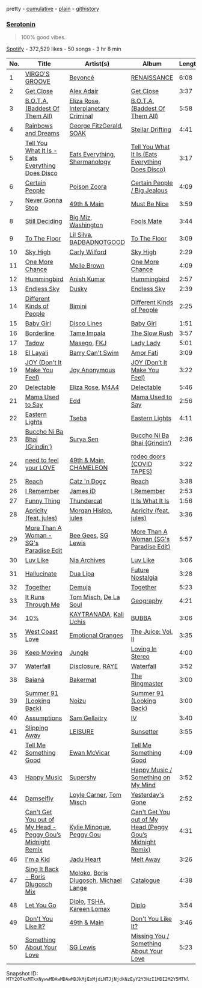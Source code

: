 pretty - [cumulative](/playlists/cumulative/37i9dQZF1DWYMroOc5KTTh.md) - [plain](/playlists/plain/37i9dQZF1DWYMroOc5KTTh) - [githistory](https://github.githistory.xyz/mackorone/spotify-playlist-archive/blob/main/playlists/plain/37i9dQZF1DWYMroOc5KTTh)

### [Serotonin](https://open.spotify.com/playlist/37i9dQZF1DWYMroOc5KTTh)

> 100% good vibes.

[Spotify](https://open.spotify.com/user/spotify) - 372,529 likes - 50 songs - 3 hr 8 min

| No. | Title | Artist(s) | Album | Length |
|---|---|---|---|---|
| 1 | [VIRGO'S GROOVE](https://open.spotify.com/track/0Fl4eWzVaMUOdXcOrj6F1q) | [Beyoncé](https://open.spotify.com/artist/6vWDO969PvNqNYHIOW5v0m) | [RENAISSANCE](https://open.spotify.com/album/6FJxoadUE4JNVwWHghBwnb) | 6:08 |
| 2 | [Get Close](https://open.spotify.com/track/1OmTOm3sl7YAe8fJSVCtrK) | [Alex Adair](https://open.spotify.com/artist/1mrrvBvbrm28iYaPlJ9mG5) | [Get Close](https://open.spotify.com/album/16dFWwANoVShEiO04HyZRG) | 3:37 |
| 3 | [B.O.T.A\. \(Baddest Of Them All\)](https://open.spotify.com/track/45bfH0GZvUyujIBiKRhXso) | [Eliza Rose](https://open.spotify.com/artist/4XC335ouK6pXyq4QiIb8bP), [Interplanetary Criminal](https://open.spotify.com/artist/6uJ51uV5rYzu1MJkC4CceI) | [B.O.T.A\. \(Baddest Of Them All\)](https://open.spotify.com/album/2lQgd3Svp1ZWAzZPLobAPK) | 5:58 |
| 4 | [Rainbows and Dreams](https://open.spotify.com/track/7skKYebcq4DBnVGJdanIGb) | [George FitzGerald](https://open.spotify.com/artist/3KOHpygRuo1ruQAbEneR3t), [SOAK](https://open.spotify.com/artist/4PLsMEk2DCRVlVL2a9aZAv) | [Stellar Drifting](https://open.spotify.com/album/10R86B7gmlS7yVf8IBx9uE) | 4:41 |
| 5 | [Tell You What It Is \- Eats Everything Does Disco](https://open.spotify.com/track/30wluf1Ewp1GCIVjc0qVoZ) | [Eats Everything](https://open.spotify.com/artist/4W991QdgKWX4TO864ypInA), [Shermanology](https://open.spotify.com/artist/4Siyzg8kWayQfPQsPSl6JI) | [Tell You What It Is \(Eats Everything Does Disco\)](https://open.spotify.com/album/3fO4NFvRUnkizKb4VpNbJt) | 3:17 |
| 6 | [Certain People](https://open.spotify.com/track/2qRfSppoXpGBryghkInQud) | [Poison Zcora](https://open.spotify.com/artist/73xnOHoOl7H825dwExwxUY) | [Certain People / Big Jealous](https://open.spotify.com/album/6Zgs9zg3f9ZtAt1dbLLaQm) | 4:09 |
| 7 | [Never Gonna Stop](https://open.spotify.com/track/216LOkWfwFC0oI2ffMApMc) | [49th & Main](https://open.spotify.com/artist/0nnF48t4C8uqGS5HPnCN3F) | [Must Be Nice](https://open.spotify.com/album/6OofM4R1bZLZXrU1Pwr09L) | 3:59 |
| 8 | [Still Deciding](https://open.spotify.com/track/1E0EN1dRAVpgma6psEGEfm) | [Big Miz](https://open.spotify.com/artist/16bJAXH14R42AnpN0FtaQo), [Washington](https://open.spotify.com/artist/11K64lC9HdV9vEjhgIrr9Q) | [Fools Mate](https://open.spotify.com/album/0olZ9y9a3dMeVl2gljEVJB) | 3:44 |
| 9 | [To The Floor](https://open.spotify.com/track/7huFrzl3tBNxSr8tp6zyDf) | [Lil Silva](https://open.spotify.com/artist/2Kv0ApBohrL213X9avMrEn), [BADBADNOTGOOD](https://open.spotify.com/artist/65dGLGjkw3UbddUg2GKQoZ) | [To The Floor](https://open.spotify.com/album/1kFVmxdH3QCMjHe5oMBBBp) | 3:09 |
| 10 | [Sky High](https://open.spotify.com/track/3zpeoc3FEhSnW7Ahfap0zd) | [Carly Wilford](https://open.spotify.com/artist/0kDLD7hkKb5cLyEMMi8iFN) | [Sky High](https://open.spotify.com/album/6xjZ4PntOsJF5jQStary0x) | 2:29 |
| 11 | [One More Chance](https://open.spotify.com/track/2fs9HGUstxf0r1nbUsX9pr) | [Melle Brown](https://open.spotify.com/artist/0sD8M4PoVLNDJ82fi6oG5e) | [One More Chance](https://open.spotify.com/album/0Br04dEwKsxbvjQnBKqKC5) | 4:09 |
| 12 | [Hummingbird](https://open.spotify.com/track/1umWAgRo8Fi7Az5fKFcQhA) | [Anish Kumar](https://open.spotify.com/artist/4pSMnAlD8JVEW3eZDuaQH8) | [Hummingbird](https://open.spotify.com/album/1kjyIelizf9o2QVpVpDt2z) | 2:57 |
| 13 | [Endless Sky](https://open.spotify.com/track/3oHOObxpYRdsRwVqizxWNM) | [Dusky](https://open.spotify.com/artist/5gqoUf9vKKv96b1c0GBKwu) | [Endless Sky](https://open.spotify.com/album/2gudZLuzUEnf5AXljy75vO) | 2:39 |
| 14 | [Different Kinds of People](https://open.spotify.com/track/3GEmPTpDTiPWyeHQVmYeMg) | [Bimini](https://open.spotify.com/artist/5QSfJ3Ny5A3AAmv2gg1pCk) | [Different Kinds of People](https://open.spotify.com/album/2vpi1QyC7RVqetk2sXYEb5) | 2:25 |
| 15 | [Baby Girl](https://open.spotify.com/track/2cSdAkzAf2T4j4aLvx4LLz) | [Disco Lines](https://open.spotify.com/artist/5Kmr0b3ip8g9P2i0dLTC3Z) | [Baby Girl](https://open.spotify.com/album/06SuoEMTpd5PGRVwuIpETC) | 1:51 |
| 16 | [Borderline](https://open.spotify.com/track/5hM5arv9KDbCHS0k9uqwjr) | [Tame Impala](https://open.spotify.com/artist/5INjqkS1o8h1imAzPqGZBb) | [The Slow Rush](https://open.spotify.com/album/31qVWUdRrlb8thMvts0yYL) | 3:57 |
| 17 | [Tadow](https://open.spotify.com/track/51rPRW8NjxZoWPPjnRGzHw) | [Masego](https://open.spotify.com/artist/3ycxRkcZ67ALN3GQJ57Vig), [FKJ](https://open.spotify.com/artist/2FwDTncULUnmANIh7qKa5z) | [Lady Lady](https://open.spotify.com/album/2wqG59dVVQlJaxoO7N0LJt) | 5:01 |
| 18 | [El Layali](https://open.spotify.com/track/51qw9DAEYn0RS23LtwZU84) | [Barry Can't Swim](https://open.spotify.com/artist/0vTVU0KH0CVzijsoKGsTPl) | [Amor Fati](https://open.spotify.com/album/67gwUv9SBJYgjhTnysFPU6) | 3:09 |
| 19 | [JOY \(Don't It Make You Feel\)](https://open.spotify.com/track/1PUSsDVdfoSD8TBeSUJRBx) | [Joy Anonymous](https://open.spotify.com/artist/3pK4EcflBpG1Kpmjk5LK2R) | [JOY \(Don’t It Make You Feel\)](https://open.spotify.com/album/0dY0wbc3n8SS4WWfHdxo0L) | 3:22 |
| 20 | [Delectable](https://open.spotify.com/track/3DxUguzXqD17Ulbk18GRtS) | [Eliza Rose](https://open.spotify.com/artist/4XC335ouK6pXyq4QiIb8bP), [M4A4](https://open.spotify.com/artist/6r6Bo3WK3Dm28xUMipFF8E) | [Delectable](https://open.spotify.com/album/1FMBiXbZ46iY4csfFjEEnF) | 5:46 |
| 21 | [Mama Used to Say](https://open.spotify.com/track/5nBxSUHByokFink81qOwbx) | [Edd](https://open.spotify.com/artist/2yATHzEnQZ0nO5NCokVTmX) | [Mama Used to Say](https://open.spotify.com/album/1gYQbg0itVL6DyE4zA7oox) | 2:56 |
| 22 | [Eastern Lights](https://open.spotify.com/track/0pB9l6GPqjwH46cbxLAVnJ) | [Tseba](https://open.spotify.com/artist/5GDVlpxmmh7VMNQMVpxRjf) | [Eastern Lights](https://open.spotify.com/album/1uxm5mezOuEInR9LE7By5Z) | 4:11 |
| 23 | [Buccho Ni Ba Bhai \(Grindin'\)](https://open.spotify.com/track/6l4YeeXa8ptLDG1pFTialk) | [Surya Sen](https://open.spotify.com/artist/4hqsQ13aH4njud9LBg2Qap) | [Buccho Ni Ba Bhai \(Grindin’\)](https://open.spotify.com/album/1pymXwecUkhfq2alX9bCmS) | 2:36 |
| 24 | [need to feel your LOVE](https://open.spotify.com/track/7c7Tw6X844nX0F3JoQIFod) | [49th & Main](https://open.spotify.com/artist/0nnF48t4C8uqGS5HPnCN3F), [CHAMELEON](https://open.spotify.com/artist/46lv0U33sExwKvxwCwaDKK) | [rodeo doors \(COVID TAPES\)](https://open.spotify.com/album/1EWEXX44LsEEb5Zv2xMDGE) | 3:22 |
| 25 | [Reach](https://open.spotify.com/track/5Qh5dgVlsM9wAC8CczAq3G) | [Catz 'n Dogz](https://open.spotify.com/artist/5tYqFEuFELxnJZgGmmsfSh) | [Reach](https://open.spotify.com/album/4qfKKvcWUcxJLsw1CcRfiy) | 3:38 |
| 26 | [I Remember](https://open.spotify.com/track/4i2WXVsRASNJwwv6zKrJBj) | [James iD](https://open.spotify.com/artist/71DeYbYuvsHDJJYwIBfMBS) | [I Remember](https://open.spotify.com/album/08ymuFZ6OEEQrNuIs6YVcr) | 2:53 |
| 27 | [Funny Thing](https://open.spotify.com/track/1c5CllrZr45UBhWpIqM332) | [Thundercat](https://open.spotify.com/artist/4frXpPxQQZwbCu3eTGnZEw) | [It Is What It Is](https://open.spotify.com/album/59GRmAvlGs7KjLizFnV7Y9) | 1:56 |
| 28 | [Apricity \(feat\. jules\)](https://open.spotify.com/track/0WgPeBuFxnyiFiPt5gdsEL) | [Morgan Hislop](https://open.spotify.com/artist/1M1AEVIsxhvm4lAkuC2LyC), [jules](https://open.spotify.com/artist/38lbchSS1uIomHvHUNtJp9) | [Apricity \(feat\. jules\)](https://open.spotify.com/album/3wjEG5ukwncxnrMLtrBjRU) | 3:36 |
| 29 | [More Than A Woman \- SG's Paradise Edit](https://open.spotify.com/track/0L3XCv9i9IHs8cJEVhsJ3J) | [Bee Gees](https://open.spotify.com/artist/1LZEQNv7sE11VDY3SdxQeN), [SG Lewis](https://open.spotify.com/artist/0GG2cWaonE4JPrjcCCQ1EG) | [More Than A Woman \(SG's Paradise Edit\)](https://open.spotify.com/album/2iTmTEm55PIjLdYjDCKh96) | 5:57 |
| 30 | [Luv Like](https://open.spotify.com/track/3cJSNe3eSkegr9dZsZxr6c) | [Nia Archives](https://open.spotify.com/artist/7BMR0fwtEvzGtK4rNGdoiQ) | [Luv Like](https://open.spotify.com/album/3dGdrMdedYlcSaijiU6AV3) | 3:06 |
| 31 | [Hallucinate](https://open.spotify.com/track/1nYeVF5vIBxMxfPoL0SIWg) | [Dua Lipa](https://open.spotify.com/artist/6M2wZ9GZgrQXHCFfjv46we) | [Future Nostalgia](https://open.spotify.com/album/7fJJK56U9fHixgO0HQkhtI) | 3:28 |
| 32 | [Together](https://open.spotify.com/track/3IZ5rlo8Vncz2lOAYnB2If) | [Demuja](https://open.spotify.com/artist/1LfqhJiCiHfVzrBOVaBXc1) | [Together](https://open.spotify.com/album/4fGsqupoBci4jYcuL59geK) | 5:23 |
| 33 | [It Runs Through Me](https://open.spotify.com/track/0vMctOnb4YNIvbqgkbWNDy) | [Tom Misch](https://open.spotify.com/artist/1uiEZYehlNivdK3iQyAbye), [De La Soul](https://open.spotify.com/artist/1Z8ODXyhEBi3WynYw0Rya6) | [Geography](https://open.spotify.com/album/0hDnsNkxpMDZrpBlGjldtW) | 4:21 |
| 34 | [10%](https://open.spotify.com/track/41SwdQIX8Hy2u6fuEDgvWr) | [KAYTRANADA](https://open.spotify.com/artist/6qgnBH6iDM91ipVXv28OMu), [Kali Uchis](https://open.spotify.com/artist/1U1el3k54VvEUzo3ybLPlM) | [BUBBA](https://open.spotify.com/album/5FQ4sOGqRWUA5wO20AwPcO) | 3:06 |
| 35 | [West Coast Love](https://open.spotify.com/track/4NFD9ea0uH0MtoC30yNYE1) | [Emotional Oranges](https://open.spotify.com/artist/12trz2INGglrKMzLmg0y2C) | [The Juice: Vol\. II](https://open.spotify.com/album/6q8BNcH6wkWwWC0fGoJwkS) | 3:35 |
| 36 | [Keep Moving](https://open.spotify.com/track/4rf0IVQDFjr27T4sgah5Pf) | [Jungle](https://open.spotify.com/artist/59oA5WbbQvomJz2BuRG071) | [Loving In Stereo](https://open.spotify.com/album/3xuvOKpNqynROqZt8Tvcfh) | 4:00 |
| 37 | [Waterfall](https://open.spotify.com/track/3X2Aw6bQ7TfMMKsTzjTlDg) | [Disclosure](https://open.spotify.com/artist/6nS5roXSAGhTGr34W6n7Et), [RAYE](https://open.spotify.com/artist/5KKpBU5eC2tJDzf0wmlRp2) | [Waterfall](https://open.spotify.com/album/2GDxorOmiV0k1LnoAoiTIi) | 3:52 |
| 38 | [Baianá](https://open.spotify.com/track/3q9oTSo64CrjOiPwI4DbWE) | [Bakermat](https://open.spotify.com/artist/3MyFDtqB80WZvbtCZRsekM) | [The Ringmaster](https://open.spotify.com/album/6gVyolnWeV2RyvzxxFIvro) | 3:00 |
| 39 | [Summer 91 \(Looking Back\)](https://open.spotify.com/track/4FEcEwbE2vsqhxbTPtiNTL) | [Noizu](https://open.spotify.com/artist/3VRyybsQu0MDG0F2LBxnv7) | [Summer 91 \(Looking Back\)](https://open.spotify.com/album/4QCh5emLRWuIg8CUzprNXm) | 3:00 |
| 40 | [Assumptions](https://open.spotify.com/track/4NczzeHBQPPDO0B9AAmB8d) | [Sam Gellaitry](https://open.spotify.com/artist/07UJz804RJxqNvxFXC3h9H) | [IV](https://open.spotify.com/album/53M9zXvxd0itS7VImk5i7R) | 3:40 |
| 41 | [Slipping Away](https://open.spotify.com/track/07AbRgKmb5KfppwtZbZqDI) | [LEISURE](https://open.spotify.com/artist/7b04D0yLktCUpvxQBhmG7R) | [Sunsetter](https://open.spotify.com/album/2jzhUfQcf0ypdVTs5eViUU) | 3:55 |
| 42 | [Tell Me Something Good](https://open.spotify.com/track/5krhFNgUcYHwXlNPJJYzFM) | [Ewan McVicar](https://open.spotify.com/artist/4d2NUjh9ZrzG1ZZdhpSDKH) | [Tell Me Something Good](https://open.spotify.com/album/4tyukGQ3uDTgjLHxHZocH4) | 4:09 |
| 43 | [Happy Music](https://open.spotify.com/track/7uGpUhy4uf2UrHH7TyhM6C) | [Supershy](https://open.spotify.com/artist/2hk94pAZS1iYSqoICeTyh1) | [Happy Music / Something on My Mind](https://open.spotify.com/album/3UgxrgP8q9U0Zjz4t7PPGR) | 3:52 |
| 44 | [Damselfly](https://open.spotify.com/track/32sBVB5HmrwJ6e9g0S2BRL) | [Loyle Carner](https://open.spotify.com/artist/4oDjh8wNW5vDHyFRrDYC4k), [Tom Misch](https://open.spotify.com/artist/1uiEZYehlNivdK3iQyAbye) | [Yesterday's Gone](https://open.spotify.com/album/6wjryxtrKxzTZID9kyZUV5) | 2:52 |
| 45 | [Can't Get You out of My Head \- Peggy Gou’s Midnight Remix](https://open.spotify.com/track/1Rnx52PUuhrLrj306hOZHb) | [Kylie Minogue](https://open.spotify.com/artist/4RVnAU35WRWra6OZ3CbbMA), [Peggy Gou](https://open.spotify.com/artist/2mLA48B366zkELXYx7hcDN) | [Can't Get You out of My Head \(Peggy Gou’s Midnight Remix\)](https://open.spotify.com/album/046ZhN1OxrBDq9KSUQTzm3) | 4:31 |
| 46 | [I'm a Kid](https://open.spotify.com/track/4RkQzVNxEt6JwOXCWolXsr) | [Jadu Heart](https://open.spotify.com/artist/7vjRpVXoecwKTEsrb9iscj) | [Melt Away](https://open.spotify.com/album/4aakJBO52AmbAK0sMy8blA) | 3:26 |
| 47 | [Sing It Back \- Boris Dlugosch Mix](https://open.spotify.com/track/53qhh1kdcX4gRBShoW4LK8) | [Moloko](https://open.spotify.com/artist/4aaBjq7VqqQvpSF69GglvO), [Boris Dlugosch](https://open.spotify.com/artist/5mrwZhvK7J8K34cWeFG3ru), [Michael Lange](https://open.spotify.com/artist/0r3oYkStfoV3sVeoQ1vmtw) | [Catalogue](https://open.spotify.com/album/5sCp2ukwrtpYj5wGfMx78M) | 4:38 |
| 48 | [Let You Go](https://open.spotify.com/track/0KG7XrgM20KEmJrKsyFDAm) | [Diplo](https://open.spotify.com/artist/5fMUXHkw8R8eOP2RNVYEZX), [TSHA](https://open.spotify.com/artist/2kLa7JZu4Ijdz1Gle2khZh), [Kareen Lomax](https://open.spotify.com/artist/0Fb9qTWnjsB90xH3zWr4oa) | [Diplo](https://open.spotify.com/album/5pdR4YX2zWMXotdF034UYY) | 3:54 |
| 49 | [Don't You Like It?](https://open.spotify.com/track/6u0TL1wqLwuPDAjZeB95R4) | [49th & Main](https://open.spotify.com/artist/0nnF48t4C8uqGS5HPnCN3F) | [Don't You Like It?](https://open.spotify.com/album/77EPq9lvOSVw7zKgqwv2QV) | 3:46 |
| 50 | [Something About Your Love](https://open.spotify.com/track/7cujJQPxdHeDz5mKLmv0bu) | [SG Lewis](https://open.spotify.com/artist/0GG2cWaonE4JPrjcCCQ1EG) | [Missing You / Something About Your Love](https://open.spotify.com/album/0p5utqJGqhCnRCk2gMGHUA) | 5:23 |

Snapshot ID: `MTY2OTkxMTkxNywwMDAwMDAwMDJkMjExMjdiNTJjNjdkNzEyY2Y3NzI1MDI2M2Y5MTNl`

